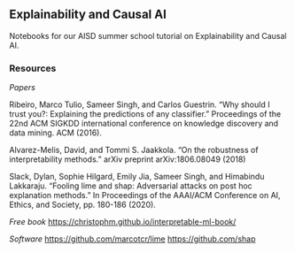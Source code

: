 ## Explainability and Causal AI 
Notebooks for our AISD summer school tutorial on Explainability and Causal AI. 

### Resources 

*Papers* 

Ribeiro, Marco Tulio, Sameer Singh, and Carlos Guestrin. “Why should I trust you?: Explaining the predictions of any classifier.” Proceedings of the 22nd ACM SIGKDD international conference on knowledge discovery and data mining. ACM (2016).

Alvarez-Melis, David, and Tommi S. Jaakkola. “On the robustness of interpretability methods.” arXiv preprint arXiv:1806.08049 (2018)

Slack, Dylan, Sophie Hilgard, Emily Jia, Sameer Singh, and Himabindu Lakkaraju. “Fooling lime and shap: Adversarial attacks on post hoc explanation methods.” In Proceedings of the AAAI/ACM Conference on AI, Ethics, and Society, pp. 180-186 (2020).

*Free book*
https://christophm.github.io/interpretable-ml-book/

*Software* 
https://github.com/marcotcr/lime
https://github.com/shap
